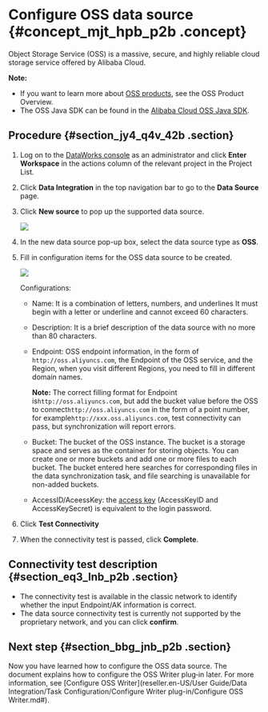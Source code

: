 # Configure OSS data source {#concept_mjt_hpb_p2b .concept}

Object Storage Service \(OSS\) is a massive, secure, and highly reliable cloud storage service offered by Alibaba Cloud.

**Note:** 

-   If you want to learn more about [OSS products](https://www.alibabacloud.com/help/doc-detail/31817.htm), see the OSS Product Overview.
-   The OSS Java SDK can be found in the [Alibaba Cloud OSS Java SDK](http://oss.aliyuncs.com/aliyun_portal_storage/help/oss/OSS_Java_SDK_Dev_Guide_20141113.pdf).

## Procedure {#section_jy4_q4v_42b .section}

1.  Log on to the [DataWorks console](https://partners-intl.aliyun.com) as an administrator and click **Enter Workspace** in the actions column of the relevant project in the Project List.
2.  Click **Data Integration** in the top navigation bar to go to the **Data Source** page.
3.  Click **New source** to pop up the supported data source.

    ![](http://static-aliyun-doc.oss-cn-hangzhou.aliyuncs.com/assets/img/16209/15396615827559_en-US.png)

4.  In the new data source pop-up box, select the data source type as **OSS**.
5.  Fill in configuration items for the OSS data source to be created.

    ![](http://static-aliyun-doc.oss-cn-hangzhou.aliyuncs.com/assets/img/16209/15396615837560_en-US.png)

    Configurations:

    -   Name: It is a combination of letters, numbers, and underlines It must begin with a letter or underline and cannot exceed 60 characters.
    -   Description: It is a brief description of the data source with no more than 80 characters.
    -   Endpoint: OSS endpoint information, in the form of `http://oss.aliyuncs.com`, the Endpoint of the OSS service, and the Region, when you visit different Regions, you need to fill in different domain names.

        **Note:** The correct filling format for Endpoint is`http://oss.aliyuncs.com`, but add the bucket value before the OSS to connect`http://oss.aliyuncs.com` in the form of a point number, for example`http://xxx.oss.aliyuncs.com`, test connectivity can pass, but synchronization will report errors.

    -   Bucket: The bucket of the OSS instance. The bucket is a storage space and serves as the container for storing objects. You can create one or more buckets and add one or more files to each bucket. The bucket entered here searches for corresponding files in the data synchronization task, and file searching is unavailable for non-added buckets.
    -   AccessID/AceessKey: the [access key](https://www.alibabacloud.com/help/doc-detail/53045.htm) \(AccessKeyID and AccessKeySecret\) is equivalent to the login password.
6.  Click **Test Connectivity**
7.  When the connectivity test is passed, click **Complete**.

## Connectivity test description {#section_eq3_lnb_p2b .section}

-   The connectivity test is available in the classic network to identify whether the input Endpoint/AK information is correct.
-   The data source connectivity test is currently not supported by the proprietary network, and you can click **confirm**.

## Next step {#section_bbg_jnb_p2b .section}

Now you have learned how to configure the OSS data source. The document explains how to configure the OSS Writer plug‑in later. For more information, see [Configure OSS Writer](reseller.en-US/User Guide/Data Integration/Task Configuration/Configure Writer plug-in/Configure OSS Writer.md#).

